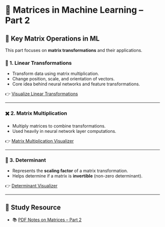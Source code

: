 # 🧮 Matrices in Machine Learning – Part 2

## 🔁 Key Matrix Operations in ML

This part focuses on **matrix transformations** and their applications.

### 🔷 1. Linear Transformations
- Transform data using matrix multiplication.
- Change position, scale, and orientation of vectors.
- Core idea behind neural networks and feature transformations.

👉 [Visualize Linear Transformations](https://campusx-official-matrix-linear-transformation-viz-linear-x7jwva.streamlit.app/)

---

### ✖️ 2. Matrix Multiplication
- Multiply matrices to combine transformations.
- Used heavily in neural network layer computations.

👉 [Matrix Multiplication Visualizer](https://campusx-official-matrix-linear-transformation-v-multiply-5a32p1.streamlit.app/)

---

### 🧮 3. Determinant
- Represents the **scaling factor** of a matrix transformation.
- Helps determine if a matrix is **invertible** (non-zero determinant).

👉 [Determinant Visualizer](https://campusx-official-matrix-linear-transformatio-determinant-96ncsg.streamlit.app/)

---

## 📄 Study Resource

- 📚 [PDF Notes on Matrices – Part 2](https://drive.google.com/file/d/1XCIpJ-vPuuMniSipujE4GNXXOuVK1W6y/view)
